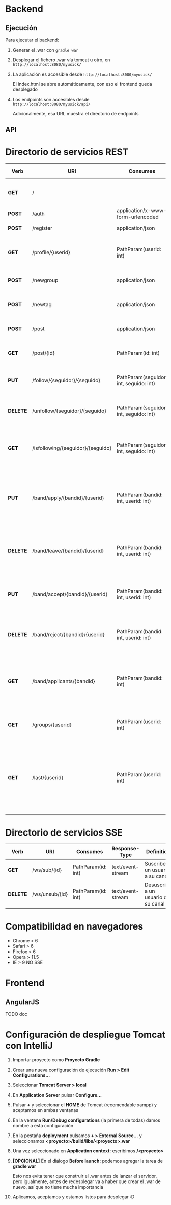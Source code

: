 # Backend

Ejecución
------

Para ejecutar el backend:

1. Generar el .war con `gradle war`
2. Desplegar el fichero .war vía tomcat u otro, en `http://localhost:8080/myusick/`
3. La aplicación es accesible desde `http://localhost:8080/myusick/`

   El index.html se abre automáticamente, con eso el frontend queda desplegado
   
4. Los endpoints son accesibles desde `http://localhost:8080/myusick/api/`

   Adicionalmente, esa URL muestra el directorio de endpoints

API
------

Directorio de servicios REST
=====

| Verb | URI | Consumes | Response-Type | Definition |
|------------|--------------|--------------|-------------|------------|
| __GET__ | / |  | text/plain | Lista el directorio de servicios |
| __POST__ | /auth | application/x-www-form-urlencoded | application/json | Autentica a un usuario |
| __POST__ | /register | application/json | application/json | Registra a un usuario |
| __GET__ | /profile/{userid} | PathParam(userid: int) | application/json | Saca los datos de perfil del usuario {userid} |
| __POST__ | /newgroup | application/json | application/json | Crea un grupo para un usuario |
| __POST__ | /newtag | application/json | application/json | Crea y/o añade un tag a un usuario |
| __POST__ | /post | application/json | application/json | Crea un post para un usuario |
| __GET__ | /post/{id} | PathParam(id: int) | application/json | Busca el comentario cuyo id es {id} |
| __PUT__ | /follow/{seguidor}/{seguido} | PathParam(seguidor: int, seguido: int) | application/json | El usuario {seguidor} sigue a {seguido} |
| __DELETE__ | /unfollow/{seguidor}/{seguido} | PathParam(seguidor: int, seguido: int) | application/json | El usuario {seguidor} deja de seguir a {seguido} |
| __GET__ | /isfollowing/{seguidor}/{seguido} | PathParam(seguidor: int, seguido: int) | application/json | Comprueba si el usuario {seguidor} sigue a {seguido} |
| __PUT__ | /band/apply/{bandid}/{userid} | PathParam(bandid: int, userid: int) | application/json | Agrega un nuevo miembro {userid} pendiente de aceptacion a la banda {bandid} |
| __DELETE__ | /band/leave/{bandid}/{userid} | PathParam(bandid: int, userid: int) | application/json | Elimina un nuevo miembro {userid} existente de la banda {bandid} |
| __PUT__ | /band/accept/{bandid}/{userid} | PathParam(bandid: int, userid: int) | application/json | Acepta un nuevo miembro {userid} en la banda {bandid} |
| __DELETE__ | /band/reject/{bandid}/{userid} | PathParam(bandid: int, userid: int) | application/json | Rechaza un nuevo miembro {userid} en la banda {bandid} |
| __GET__ | /band/applicants/{bandid} | PathParam(bandid: int) | application/json | Busca los miembros pendientes de aceptacion de la banda cuyo id es {bandid} |
| __GET__ | /groups/{userid} | PathParam(userid: int) | application/json | Busca los grupos del usuario cuyo id es {userid} |
| __GET__ | /last/{userid} | PathParam(userid: int) | application/json | Busca los ultimos mensajes de los publicantes a los cuales esta suscrito el usuario cuyo id es {userid} |

Directorio de servicios SSE
=====

| Verb | URI | Consumes | Response-Type | Definition |
|------------|--------------|--------------|-------------|------------|
| __GET__ | /ws/sub/{id} | PathParam(id: int) | text/event-stream | Suscribe a un usuario a su canal |
| __DELETE__ | /ws/unsub/{id} | PathParam(id: int) | text/event-stream | Desuscribe a un usuario de su canal |

Compatibilidad en navegadores
=====

- Chrome > 6
- Safari > 6
- Firefox > 6
- Opera > 11.5
- IE > 9 NO SSE

# Frontend

AngularJS
------
TODO doc

# Configuración de despliegue Tomcat con IntelliJ

1. Importar proyecto como __Proyecto Gradle__
2. Crear una nueva configuración de ejecución __Run &gt; Edit Configurations...__
3. Seleccionar __Tomcat Server &gt; local__
4. En __Application Server__ pulsar __Configure...__
5. Pulsar __+__ y seleccionar el __HOME__ de Tomcat (recomendable xampp) y aceptamos en ambas ventanas
6. En la ventana __Run/Debug configurations__ (la primera de todas) damos nombre a esta configuración
7. En la pestaña __deployment__ pulsamos __+ &gt; External Source...__ y seleccionamos __&lt;proyecto&gt;/build/libs/&lt;proyecto&gt;.war__
8. Una vez seleccionado en __Application context:__ escribimos __/&lt;proyecto&gt;__
9. __[OPCIONAL]__ En el diálogo __Before launch:__ podemos agregar la tarea de __gradle war__

   Esto nos evita tener que construir el .war antes de lanzar el servidor, pero igualmente, antes de redesplegar va a haber que crear el .war de nuevo, así que no tiene mucha importancia
   
10. Aplicamos, aceptamos y estamos listos para desplegar :D
